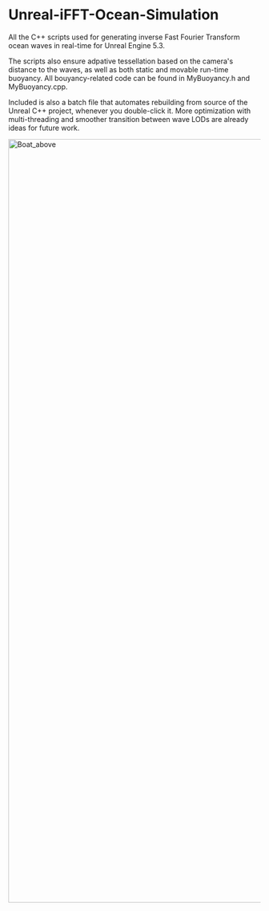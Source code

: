 # Unreal-iFFT-Ocean-Simulation
All the C++ scripts used for generating inverse Fast Fourier Transform ocean waves in real-time for Unreal Engine 5.3.

The scripts also ensure adpative tessellation based on the camera's distance to the waves, as well as both static and movable run-time buoyancy. 
All bouyancy-related code can be found in MyBuoyancy.h and MyBuoyancy.cpp.

Included is also a batch file that automates rebuilding from source of the Unreal C++ project, whenever you double-click it.
More optimization with multi-threading and smoother transition between wave LODs are already ideas for future work.

<img width="1522" alt="Boat_above" src="https://github.com/user-attachments/assets/abd4d44f-46d6-4465-b662-99bdd5819497" />
